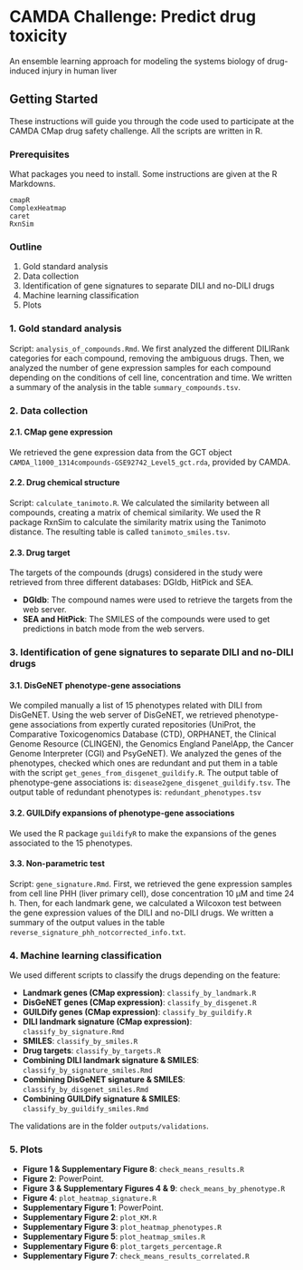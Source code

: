 # CAMDA Challenge: Predict drug toxicity
An ensemble learning approach for modeling the systems biology of drug-induced injury in human liver

## Getting Started

These instructions will guide you through the code used to participate at the CAMDA CMap drug safety challenge. All the scripts are written in R.

### Prerequisites

What packages you need to install. Some instructions are given at the R Markdowns.

```
cmapR
ComplexHeatmap
caret
RxnSim
```

### Outline

1. Gold standard analysis
2. Data collection
3. Identification of gene signatures to separate DILI and no-DILI drugs
4. Machine learning classification
5. Plots

### 1. Gold standard analysis

Script: `analysis_of_compounds.Rmd`.
We first analyzed the different DILIRank categories for each compound, removing the ambiguous drugs. Then, we analyzed the number of gene expression samples for each compound depending on the conditions of cell line, concentration and time. We written a summary of the analysis in the table `summary_compounds.tsv`.


### 2. Data collection

#### 2.1. CMap gene expression

We retrieved the gene expression data from the GCT object `CAMDA_l1000_1314compounds-GSE92742_Level5_gct.rda`, provided by CAMDA.

#### 2.2. Drug chemical structure

Script: `calculate_tanimoto.R`.
We calculated the similarity between all compounds, creating a matrix of chemical similarity. We used the R package RxnSim to calculate the similarity matrix using the Tanimoto distance.
The resulting table is called `tanimoto_smiles.tsv`.

#### 2.3. Drug target

The targets of the compounds (drugs) considered in the study were retrieved from three different databases: DGIdb, HitPick and SEA. 
* **DGIdb**: The compound names were used to retrieve the targets from the web server.
* **SEA and HitPick**: The SMILES of the compounds were used to get predictions in batch mode from the web servers.


### 3. Identification of gene signatures to separate DILI and no-DILI drugs

#### 3.1. DisGeNET phenotype-gene associations
We compiled manually a list of 15 phenotypes related with DILI from DisGeNET.
Using the web server of DisGeNET, we retrieved phenotype-gene associations from expertly curated repositories (UniProt, the Comparative Toxicogenomics Database (CTD), ORPHANET, the Clinical Genome Resource (CLINGEN), the Genomics England PanelApp, the Cancer Genome Interpreter (CGI) and PsyGeNET).
We analyzed the genes of the phenotypes, checked which ones are redundant and put them in a table with the script `get_genes_from_disgenet_guildify.R`.
The output table of phenotype-gene associations is: `disease2gene_disgenet_guildify.tsv`.
The output table of redundant phenotypes is: `redundant_phenotypes.tsv`

#### 3.2. GUILDify expansions of phenotype-gene associations
We used the R package `guildifyR` to make the expansions of the genes associated to the 15 phenotypes.

#### 3.3. Non-parametric test
Script: `gene_signature.Rmd`.
First, we retrieved the gene expression samples from cell line PHH (liver primary cell), dose concentration 10 µM and time 24 h. 
Then, for each landmark gene, we calculated a Wilcoxon test between the gene expression values of the DILI and no-DILI drugs. We written a summary of the output values in the table `reverse_signature_phh_notcorrected_info.txt`.


### 4. Machine learning classification

We used different scripts to classify the drugs depending on the feature:

* **Landmark genes (CMap expression)**: `classify_by_landmark.R`
* **DisGeNET genes (CMap expression)**: `classify_by_disgenet.R`
* **GUILDify genes (CMap expression)**: `classify_by_guildify.R`
* **DILI landmark signature (CMap expression)**: `classify_by_signature.Rmd`
* **SMILES**: `classify_by_smiles.R`
* **Drug targets**: `classify_by_targets.R`
* **Combining DILI landmark signature & SMILES**: `classify_by_signature_smiles.Rmd`
* **Combining DisGeNET signature & SMILES**: `classify_by_disgenet_smiles.Rmd`
* **Combining GUILDify signature & SMILES**: `classify_by_guildify_smiles.Rmd`

The validations are in the folder `outputs/validations`.


### 5. Plots

* **Figure 1 & Supplementary Figure 8**: `check_means_results.R`
* **Figure 2**: PowerPoint.
* **Figure 3 & Supplementary Figures 4 & 9**: `check_means_by_phenotype.R`
* **Figure 4**: `plot_heatmap_signature.R`
* **Supplementary Figure 1**: PowerPoint.
* **Supplementary Figure 2**: `plot_KM.R`
* **Supplementary Figure 3**: `plot_heatmap_phenotypes.R`
* **Supplementary Figure 5**: `plot_heatmap_smiles.R`
* **Supplementary Figure 6**: `plot_targets_percentage.R`
* **Supplementary Figure 7**: `check_means_results_correlated.R`




